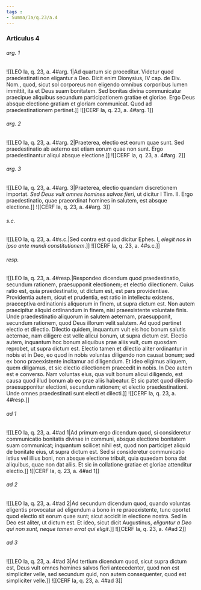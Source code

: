 ```yaml
---
tags : 
- Summa/Ia/q.23/a.4
---
```


### Articulus 4

###### arg. 1
![[LEO Ia, q. 23, a. 4#arg. 1|Ad quartum sic proceditur. Videtur quod praedestinati non eligantur a Deo. Dicit enim Dionysius, IV cap. de Div. Nom., quod, sicut sol corporeus non eligendo omnibus corporibus lumen immittit, ita et Deus suam bonitatem. Sed bonitas divina communicatur praecipue aliquibus secundum participationem gratiae et gloriae. Ergo Deus absque electione gratiam et gloriam communicat. Quod ad praedestinationem pertinet.]]
![[CERF Ia, q. 23, a. 4#arg. 1]]

###### arg. 2
![[LEO Ia, q. 23, a. 4#arg. 2|Praeterea, electio est eorum quae sunt. Sed praedestinatio ab aeterno est etiam eorum quae non sunt. Ergo praedestinantur aliqui absque electione.]]
![[CERF Ia, q. 23, a. 4#arg. 2]]

###### arg. 3
![[LEO Ia, q. 23, a. 4#arg. 3|Praeterea, electio quandam discretionem importat. *Sed Deus vult omnes homines salvos fieri*, ut dicitur I Tim. II. Ergo praedestinatio, quae praeordinat homines in salutem, est absque electione.]]
![[CERF Ia, q. 23, a. 4#arg. 3]]

###### s.c.
![[LEO Ia, q. 23, a. 4#s.c.|Sed contra est quod dicitur Ephes. I, *elegit nos in ipso ante mundi constitutionem*.]]
![[CERF Ia, q. 23, a. 4#s.c.]]

###### resp.
![[LEO Ia, q. 23, a. 4#resp.|Respondeo dicendum quod praedestinatio, secundum rationem, praesupponit electionem; et electio dilectionem. Cuius ratio est, quia praedestinatio, ut dictum est, est pars providentiae. Providentia autem, sicut et prudentia, est ratio in intellectu existens, praeceptiva ordinationis aliquorum in finem, ut supra dictum est. Non autem praecipitur aliquid ordinandum in finem, nisi praeexistente voluntate finis. Unde praedestinatio aliquorum in salutem aeternam, praesupponit, secundum rationem, quod Deus illorum velit salutem. Ad quod pertinet electio et dilectio. Dilectio quidem, inquantum vult eis hoc bonum salutis aeternae, nam diligere est velle alicui bonum, ut supra dictum est. Electio autem, inquantum hoc bonum aliquibus prae aliis vult, cum quosdam reprobet, ut supra dictum est. Electio tamen et dilectio aliter ordinantur in nobis et in Deo, eo quod in nobis voluntas diligendo non causat bonum; sed ex bono praeexistente incitamur ad diligendum. Et ideo eligimus aliquem, quem diligamus, et sic electio dilectionem praecedit in nobis. In Deo autem est e converso. Nam voluntas eius, qua vult bonum alicui diligendo, est causa quod illud bonum ab eo prae aliis habeatur. Et sic patet quod dilectio praesupponitur electioni, secundum rationem; et electio praedestinationi. Unde omnes praedestinati sunt electi et dilecti.]]
![[CERF Ia, q. 23, a. 4#resp.]]

###### ad 1
![[LEO Ia, q. 23, a. 4#ad 1|Ad primum ergo dicendum quod, si consideretur communicatio bonitatis divinae in communi, absque electione bonitatem suam communicat; inquantum scilicet nihil est, quod non participet aliquid de bonitate eius, ut supra dictum est. Sed si consideretur communicatio istius vel illius boni, non absque electione tribuit, quia quaedam bona dat aliquibus, quae non dat aliis. Et sic in collatione gratiae et gloriae attenditur electio.]]
![[CERF Ia, q. 23, a. 4#ad 1]]

###### ad 2
![[LEO Ia, q. 23, a. 4#ad 2|Ad secundum dicendum quod, quando voluntas eligentis provocatur ad eligendum a bono in re praeexistente, tunc oportet quod electio sit eorum quae sunt; sicut accidit in electione nostra. Sed in Deo est aliter, ut dictum est. Et ideo, sicut dicit Augustinus, *eliguntur a Deo qui non sunt, neque tamen errat qui eligit*.]]
![[CERF Ia, q. 23, a. 4#ad 2]]

###### ad 3
![[LEO Ia, q. 23, a. 4#ad 3|Ad tertium dicendum quod, sicut supra dictum est, Deus vult omnes homines salvos fieri antecedenter, quod non est simpliciter velle, sed secundum quid, non autem consequenter, quod est simpliciter velle.]]
![[CERF Ia, q. 23, a. 4#ad 3]]

